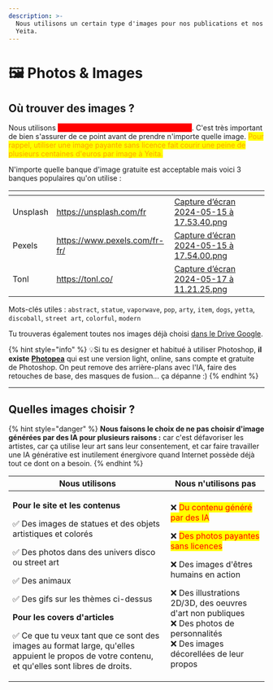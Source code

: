 ```yaml
---
description: >-
  Nous utilisons un certain type d'images pour nos publications et nos contenus
  Yeita.
---
```


# 🖼️ Photos & Images

## Où trouver des images ?

Nous utilisons <mark style="color:red;background-color:red;">**des images gratuites et libres de droits**</mark>. C'est très important de bien s'assurer de ce point avant de prendre n'importe quelle image. <mark style="color:orange;">Pour rappel, utiliser une image payante sans licence fait courir une peine de plusieurs centaines d'euros par image à Yeita.</mark>

N'importe quelle banque d'image gratuite est acceptable mais voici 3 banques populaires qu'on utilise :&#x20;

<table data-view="cards"><thead><tr><th></th><th data-type="content-ref"></th><th data-hidden data-card-cover data-type="files"></th></tr></thead><tbody><tr><td>Unsplash</td><td><a href="https://unsplash.com/fr">https://unsplash.com/fr</a></td><td><a href="../../../.gitbook/assets/Capture d’écran 2024-05-15 à 17.53.40.png">Capture d’écran 2024-05-15 à 17.53.40.png</a></td></tr><tr><td>Pexels</td><td><a href="https://www.pexels.com/fr-fr/">https://www.pexels.com/fr-fr/</a></td><td><a href="../../../.gitbook/assets/Capture d’écran 2024-05-15 à 17.54.00.png">Capture d’écran 2024-05-15 à 17.54.00.png</a></td></tr><tr><td>Tonl</td><td><a href="https://tonl.co/">https://tonl.co/</a></td><td><a href="../../../.gitbook/assets/Capture d’écran 2024-05-17 à 11.21.25.png">Capture d’écran 2024-05-17 à 11.21.25.png</a></td></tr></tbody></table>

Mots-clés utiles : `abstract`, `statue`, `vaporwave`, `pop`, `arty`, `item`, `dogs`, `yetta`, `discoball`, `street art`, `colorful`, `modern`

Tu trouveras également toutes nos images déjà choisi [dans le Drive Google](https://drive.google.com/drive/u/0/folders/1I-c16f0J1dnjwvE70Bt2pe3i55q1enWH).

{% hint style="info" %}
:bulb:Si tu es designer et habitué à utiliser Photoshop, **il existe** [**Photopea**](https://www.photopea.com/) qui est une version light, online, sans compte et gratuite de Photoshop. On peut remove des arrière-plans avec l'IA, faire des retouches de base, des masques de fusion... ça dépanne :)&#x20;
{% endhint %}

***

## Quelles images choisir ?

{% hint style="danger" %}
**Nous faisons le choix de ne pas choisir d'image générées par des IA pour plusieurs raisons :** car c'est défavoriser les artistes, car ça utilise leur art sans leur consentement, et car faire travailler une IA générative est inutilement énergivore quand Internet possède déjà tout ce dont on a besoin.
{% endhint %}

| Nous utilisons                                                                                                                                                                                                                                                                                                                                                                                                                                                                                                                                                                                                                                                                                                                                                                                                                | Nous n'utilisons pas                                                                                                                                                                                                                                                                                                                                                                                                                                                                                                                                                                                                                                                                                                                                                     |
| ----------------------------------------------------------------------------------------------------------------------------------------------------------------------------------------------------------------------------------------------------------------------------------------------------------------------------------------------------------------------------------------------------------------------------------------------------------------------------------------------------------------------------------------------------------------------------------------------------------------------------------------------------------------------------------------------------------------------------------------------------------------------------------------------------------------------------- | ------------------------------------------------------------------------------------------------------------------------------------------------------------------------------------------------------------------------------------------------------------------------------------------------------------------------------------------------------------------------------------------------------------------------------------------------------------------------------------------------------------------------------------------------------------------------------------------------------------------------------------------------------------------------------------------------------------------------------------------------------------------------ |
| <p><strong>Pour le site et les contenus</strong> <br></p><p><span data-gb-custom-inline data-tag="emoji" data-code="2705">✅</span> Des images de statues et des objets artistiques et colorés</p><p><span data-gb-custom-inline data-tag="emoji" data-code="2705">✅</span> Des photos dans des univers disco ou street art</p><p><span data-gb-custom-inline data-tag="emoji" data-code="2705">✅</span> Des animaux</p><p><span data-gb-custom-inline data-tag="emoji" data-code="2705">✅</span> Des gifs sur les thèmes ci-dessus</p><p></p><p><strong>Pour les covers d'articles</strong><br></p><p><span data-gb-custom-inline data-tag="emoji" data-code="2705">✅</span> Ce que tu veux tant que ce sont des images au format large, qu'elles appuient le propos de votre contenu, et qu'elles sont libres de droits.</p> | <p><span data-gb-custom-inline data-tag="emoji" data-code="274c">❌</span> <mark style="color:red;">Du contenu généré par des IA</mark> </p><p><span data-gb-custom-inline data-tag="emoji" data-code="274c">❌</span> <mark style="color:red;">Des photos payantes sans licences</mark></p><p><span data-gb-custom-inline data-tag="emoji" data-code="274c">❌</span> Des images d'êtres humains en action</p><p><span data-gb-custom-inline data-tag="emoji" data-code="274c">❌</span> Des illustrations 2D/3D, des oeuvres d'art non publiques<br><span data-gb-custom-inline data-tag="emoji" data-code="274c">❌</span> Des photos de personnalités<br><span data-gb-custom-inline data-tag="emoji" data-code="274c">❌</span> Des images décorellées de leur propos</p> |
